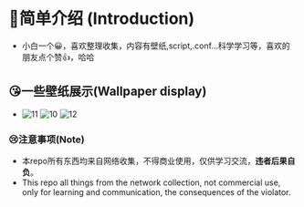 # 🙌简单介绍 (Introduction)
- 小白一个😀，喜欢整理收集，内容有壁纸,script,.conf...科学学习等，喜欢的朋友点个赞👍，哈哈

## 😘一些壁纸展示(Wallpaper display)
- ![11](https://github.com/Fubro/by-Some-things/blob/master/jpg/11.JPG)              ![10](https://github.com/Fubro/by-Some-things/blob/master/jpg/10.JPG)              ![12](https://github.com/Fubro/by-Some-things/blob/master/jpg/12.JPG)





### 😢注意事项(Note)

- 本repo所有东西均来自网络收集，不得商业使用，仅供学习交流，**违者后果自负**。
- This repo all things from the network collection, not commercial use, only for learning and communication, the consequences of the violator.


